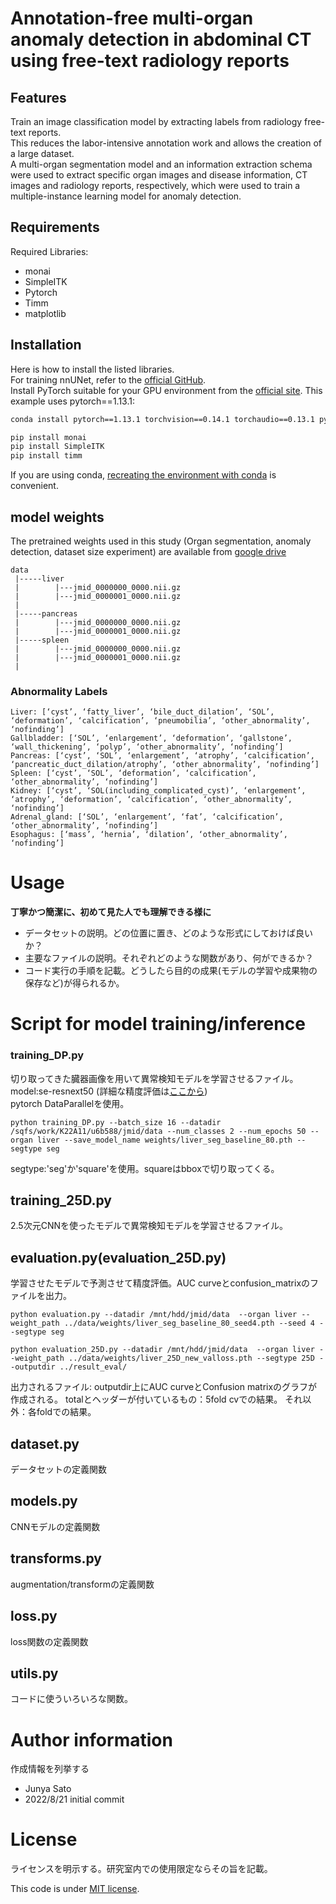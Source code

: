 # Annotation-free multi-organ anomaly detection in abdominal CT using free-text radiology reports

## Features

Train an image classification model by extracting labels from radiology free-text reports.  
This reduces the labor-intensive annotation work and allows the creation of a large dataset.  
A multi-organ segmentation model and an information extraction schema were used to extract specific organ images and disease information, CT images and radiology reports, respectively, which were used to train a multiple-instance learning model for anomaly detection.

## Requirements

Required Libraries:

* monai
* SimpleITK
* Pytorch
* Timm
* matplotlib

## Installation

Here is how to install the listed libraries.  
For training nnUNet, refer to the [official GitHub](https://github.com/MIC-DKFZ/nnUNet).  
Install PyTorch suitable for your GPU environment from the [official site](https://pytorch.org/get-started/locally/). This example uses pytorch==1.13.1:  
```bash
conda install pytorch==1.13.1 torchvision==0.14.1 torchaudio==0.13.1 pytorch-cuda=11.6 -c pytorch -c nvidia
```
```bash
pip install monai
pip install SimpleITK
pip install timm
```

If you are using conda, [recreating the environment with conda](https://qiita.com/nshinya/items/cb1cffabc3305c907bc5) is convenient.

## model weights
The pretrained weights used in this study (Organ segmentation, anomaly detection, dataset size experiment) are available from [google drive](https://drive.google.com/drive/folders/17DgUVCo1We4EHM6PSeJ4ChtNZU5zhAJV?usp=sharing)



```
data  
 |-----liver
 |        |---jmid_0000000_0000.nii.gz  
 |        |---jmid_0000001_0000.nii.gz  
 |  
 |-----pancreas  
 |        |---jmid_0000000_0000.nii.gz  
 |        |---jmid_0000001_0000.nii.gz    
 |-----spleen
 |        |---jmid_0000000_0000.nii.gz  
 |        |---jmid_0000001_0000.nii.gz  
 |
```
### Abnormality Labels
```
Liver: [‘cyst’, ‘fatty_liver’, ‘bile_duct_dilation’, ‘SOL’, ‘deformation’, ‘calcification’, ‘pneumobilia’, ‘other_abnormality’, ‘nofinding’]
Gallbladder: [‘SOL’, ‘enlargement’, ‘deformation’, ‘gallstone’, ‘wall_thickening’, ‘polyp’, ‘other_abnormality’, ‘nofinding’]
Pancreas: [‘cyst’, ‘SOL’, ‘enlargement’, ‘atrophy’, ‘calcification’, ‘pancreatic_duct_dilation/atrophy’, ‘other_abnormality’, ‘nofinding’]
Spleen: [‘cyst’, ‘SOL’, ‘deformation’, ‘calcification’, ‘other_abnormality’, ‘nofinding’]
Kidney: [‘cyst’, ‘SOL(including_complicated_cyst)’, ‘enlargement’, ‘atrophy’, ‘deformation’, ‘calcification’, ‘other_abnormality’, ‘nofinding’]
Adrenal_gland: [‘SOL’, ‘enlargement’, ‘fat’, ‘calcification’, ‘other_abnormality’, ‘nofinding’]
Esophagus: [‘mass’, ‘hernia’, ‘dilation’, ‘other_abnormality’, ‘nofinding’]
```


 
# Usage

**丁寧かつ簡潔に、初めて見た人でも理解できる様に**

* データセットの説明。どの位置に置き、どのような形式にしておけば良いか？
* 主要なファイルの説明。それぞれどのような関数があり、何ができるか？
* コード実行の手順を記載。どうしたら目的の成果(モデルの学習や成果物の保存など)が得られるか。
 


# Script for model training/inference
### training_DP.py
切り取ってきた臓器画像を用いて異常検知モデルを学習させるファイル。  
model:se-resnext50 (詳細な精度評価は[ここから](https://catkin-resistance-4fa.notion.site/840bbe8525d943b4aa76eba305fc2891))  
pytorch DataParallelを使用。  
```
python training_DP.py --batch_size 16 --datadir /sqfs/work/K22A11/u6b588/jmid/data --num_classes 2 --num_epochs 50 --organ liver --save_model_name weights/liver_seg_baseline_80.pth --segtype seg
```

segtype:'seg'か'square'を使用。squareはbboxで切り取ってくる。

## training_25D.py
2.5次元CNNを使ったモデルで異常検知モデルを学習させるファイル。

## evaluation.py(evaluation_25D.py)
学習させたモデルで予測させて精度評価。AUC curveとconfusion_matrixのファイルを出力。
```
python evaluation.py --datadir /mnt/hdd/jmid/data  --organ liver --weight_path ../data/weights/liver_seg_baseline_80_seed4.pth --seed 4 --segtype seg
```

```
python evaluation_25D.py --datadir /mnt/hdd/jmid/data  --organ liver --weight_path ../data/weights/liver_25D_new_valloss.pth --segtype 25D --outputdir ../result_eval/
```

出力されるファイル:
    outputdir上にAUC curveとConfusion matrixのグラフが作成される。
    totalとヘッダーが付いているもの：5fold cvでの結果。
    それ以外：各foldでの結果。

## dataset.py
データセットの定義関数

## models.py
CNNモデルの定義関数

## transforms.py
augmentation/transformの定義関数

## loss.py
loss関数の定義関数

## utils.py
コードに使ういろいろな関数。

 
 
# Author information
 
作成情報を列挙する
 
* Junya Sato
* 2022/8/21 initial commit  

 
# License
ライセンスを明示する。研究室内での使用限定ならその旨を記載。
 
This code is under [MIT license](https://en.wikipedia.org/wiki/MIT_License).
  
